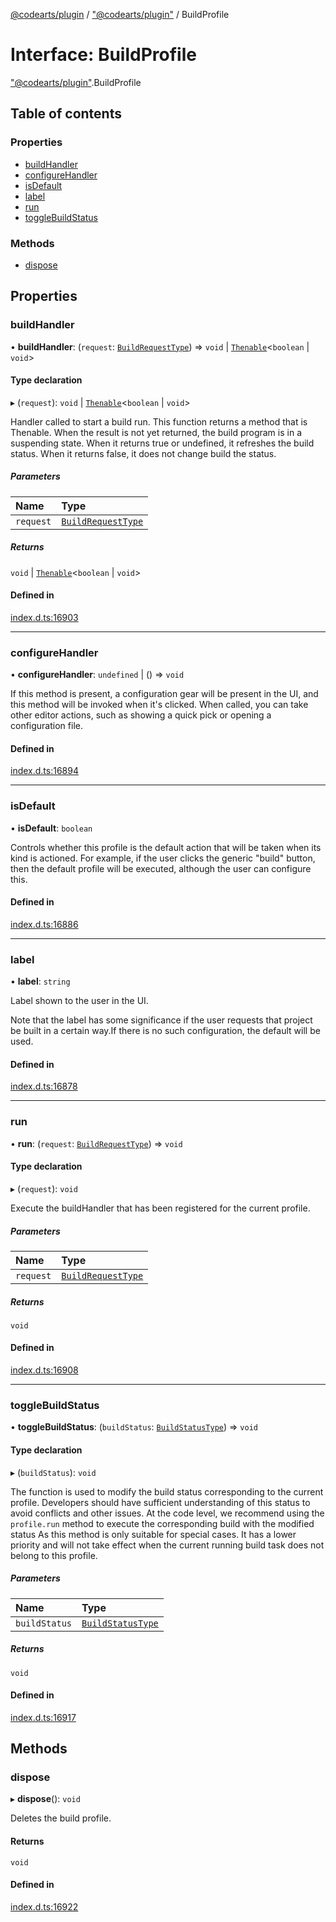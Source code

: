 [@codearts/plugin](../README.md) / ["@codearts/plugin"](../modules/_codearts_plugin_.md) / BuildProfile

# Interface: BuildProfile

["@codearts/plugin"](../modules/_codearts_plugin_.md).BuildProfile

## Table of contents

### Properties

- [buildHandler](codearts_plugin_.BuildProfile.md#buildhandler)
- [configureHandler](codearts_plugin_.BuildProfile.md#configurehandler)
- [isDefault](codearts_plugin_.BuildProfile.md#isdefault)
- [label](codearts_plugin_.BuildProfile.md#label)
- [run](codearts_plugin_.BuildProfile.md#run)
- [toggleBuildStatus](codearts_plugin_.BuildProfile.md#togglebuildstatus)

### Methods

- [dispose](codearts_plugin_.BuildProfile.md#dispose)

## Properties

### buildHandler

• **buildHandler**: (`request`: [`BuildRequestType`](../enums/codearts_plugin_.BuildRequestType.md)) => `void` \| [`Thenable`](Thenable.md)<`boolean` \| `void`\>

#### Type declaration

▸ (`request`): `void` \| [`Thenable`](Thenable.md)<`boolean` \| `void`\>

Handler called to start a build run.
This function returns a method that is Thenable.
When the result is not yet returned, the build program is in a suspending state.
When it returns true or undefined, it refreshes the build status.
When it returns false, it does not change build the status.

##### Parameters

| Name | Type |
| :------ | :------ |
| `request` | [`BuildRequestType`](../enums/codearts_plugin_.BuildRequestType.md) |

##### Returns

`void` \| [`Thenable`](Thenable.md)<`boolean` \| `void`\>

#### Defined in

[index.d.ts:16903](https://github.com/xyz-fish/cloudide-plugin-api/blob/9927cd6/index.d.ts#L16903)

___

### configureHandler

• **configureHandler**: `undefined` \| () => `void`

If this method is present, a configuration gear will be present in the
UI, and this method will be invoked when it's clicked. When called,
you can take other editor actions, such as showing a quick pick or
opening a configuration file.

#### Defined in

[index.d.ts:16894](https://github.com/xyz-fish/cloudide-plugin-api/blob/9927cd6/index.d.ts#L16894)

___

### isDefault

• **isDefault**: `boolean`

Controls whether this profile is the default action that will
be taken when its kind is actioned. For example, if the user clicks
the generic "build" button, then the default profile will be executed,
although the user can configure this.

#### Defined in

[index.d.ts:16886](https://github.com/xyz-fish/cloudide-plugin-api/blob/9927cd6/index.d.ts#L16886)

___

### label

• **label**: `string`

Label shown to the user in the UI.

Note that the label has some significance if the user requests that
project be built in a certain way.If there is no such configuration,
the default will be used.

#### Defined in

[index.d.ts:16878](https://github.com/xyz-fish/cloudide-plugin-api/blob/9927cd6/index.d.ts#L16878)

___

### run

• **run**: (`request`: [`BuildRequestType`](../enums/codearts_plugin_.BuildRequestType.md)) => `void`

#### Type declaration

▸ (`request`): `void`

Execute the buildHandler that has been registered for the current profile.

##### Parameters

| Name | Type |
| :------ | :------ |
| `request` | [`BuildRequestType`](../enums/codearts_plugin_.BuildRequestType.md) |

##### Returns

`void`

#### Defined in

[index.d.ts:16908](https://github.com/xyz-fish/cloudide-plugin-api/blob/9927cd6/index.d.ts#L16908)

___

### toggleBuildStatus

• **toggleBuildStatus**: (`buildStatus`: [`BuildStatusType`](../enums/codearts_plugin_.BuildStatusType.md)) => `void`

#### Type declaration

▸ (`buildStatus`): `void`

The function is used to modify the build status corresponding to the current profile.
Developers should have sufficient understanding of this status to avoid conflicts and other issues.
At the code level, we recommend using the `profile.run` method to execute the corresponding build with the modified status
As this method is only suitable for special cases.
It has a lower priority and will not take effect when the current running build task does not belong to this profile.

##### Parameters

| Name | Type |
| :------ | :------ |
| `buildStatus` | [`BuildStatusType`](../enums/codearts_plugin_.BuildStatusType.md) |

##### Returns

`void`

#### Defined in

[index.d.ts:16917](https://github.com/xyz-fish/cloudide-plugin-api/blob/9927cd6/index.d.ts#L16917)

## Methods

### dispose

▸ **dispose**(): `void`

Deletes the build profile.

#### Returns

`void`

#### Defined in

[index.d.ts:16922](https://github.com/xyz-fish/cloudide-plugin-api/blob/9927cd6/index.d.ts#L16922)
